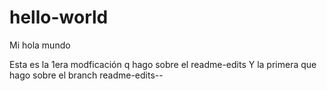 # hello-world
Mi hola mundo

Esta es la 1era modficación q hago sobre el readme-edits
Y la primera que hago sobre el branch readme-edits--
